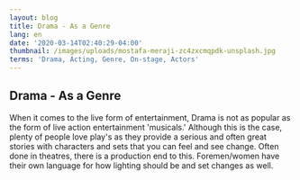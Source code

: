 ```yaml
---
layout: blog
title: Drama - As a Genre
lang: en
date: '2020-03-14T02:40:29-04:00'
thumbnail: /images/uploads/mostafa-meraji-zc4zxcmqpdk-unsplash.jpg
terms: 'Drama, Acting, Genre, On-stage, Actors'
---
```

## Drama - As a Genre

When it comes to the live form of entertainment, Drama is not as popular as the form of live action entertainment 'musicals.' Although this is the case, plenty of people love play's as they provide a serious and often great stories with characters and sets that you can feel and see change. Often done in theatres, there is a production end to this. Foremen/women have their own language for how lighting should be and set changes as well.
